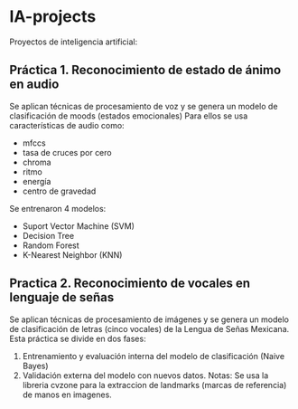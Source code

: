 # IA-projects #
Proyectos de inteligencia artificial:

## Práctica 1. Reconocimiento de estado de ánimo en audio ##
Se aplican técnicas de procesamiento de voz y se genera un modelo de clasificación de moods (estados emocionales)
Para ellos se usa características de audio como:
- mfccs 
- tasa de cruces por cero
- chroma
- ritmo
- energía
- centro de gravedad

Se entrenaron 4 modelos:
- Suport Vector Machine (SVM)
- Decision Tree 
- Random Forest
- K-Nearest Neighbor (KNN)


## Practica 2. Reconocimiento de vocales en lenguaje de señas ##
Se aplican técnicas de procesamiento de imágenes y se genera un modelo de clasificación de letras (cinco vocales) de la Lengua de Señas Mexicana.
Esta práctica se divide en dos fases:
1. Entrenamiento y evaluación interna del modelo de clasificación (Naive Bayes)
2. Validación externa del modelo con nuevos datos.
Notas: Se usa la libreria cvzone para la extraccion de landmarks (marcas de referencia) de manos en imagenes.


